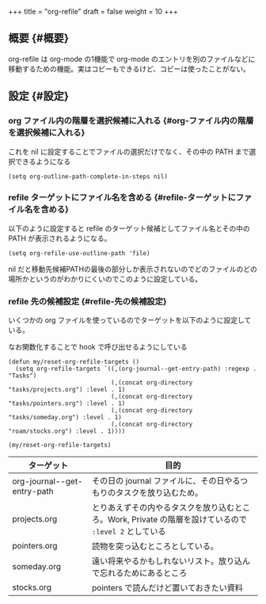 +++
title = "org-refile"
draft = false
weight = 10
+++

## 概要 {#概要}

org-refile は org-mode の1機能で
org-mode のエントリを別のファイルなどに移動するための機能。実はコピーもできるけど、コピーは使ったことがない。


## 設定 {#設定}


### org ファイル内の階層を選択候補に入れる {#org-ファイル内の階層を選択候補に入れる}

これを nil に設定することでファイルの選択だけでなく、その中の PATH まで選択できるようになる

```emacs-lisp
(setq org-outline-path-complete-in-steps nil)
```


### refile ターゲットにファイル名を含める {#refile-ターゲットにファイル名を含める}

以下のように設定すると
refile のターゲット候補としてファイル名とその中の PATH が表示されるようになる。

```emacs-lisp
(setq org-refile-use-outline-path 'file)
```

nil だと移動先候補PATHの最後の部分しか表示されないのでどのファイルのどの場所かというのがわかりにくいのでこのように設定している。


### refile 先の候補設定 {#refile-先の候補設定}

いくつかの org ファイルを使っているのでターゲットを以下のように設定している。

なお関数化することで hook で呼び出せるようにしている

```emacs-lisp
(defun my/reset-org-refile-targets ()
  (setq org-refile-targets `((,(org-journal--get-entry-path) :regexp . "Tasks")
                             (,(concat org-directory "tasks/projects.org") :level . 1)
                             (,(concat org-directory "tasks/pointers.org") :level . 1)
                             (,(concat org-directory "tasks/someday.org") :level . 1)
                             (,(concat org-directory "roam/stocks.org") :level . 1))))

(my/reset-org-refile-targets)
```

| ターゲット                  | 目的                                                             |
|------------------------|----------------------------------------------------------------|
| org-journal--get-entry-path | その日の journal ファイルに、その日やるつもりのタスクを放り込むため。 |
| projects.org                | とりあえずその内やるタスクを放り込むところ。Work, Private の階層を設けているので `:level 2` としている |
| pointers.org                | 読物を突っ込むところとしている。                                 |
| someday.org                 | 遠い将来やるかもしれないリスト。放り込んで忘れるためにあるところ |
| stocks.org                  | pointers で読んだけど置いておきたい資料                          |
